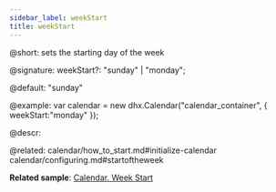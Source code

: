 ```yaml
---
sidebar_label: weekStart
title: weekStart
---          
```


@short: sets the starting day of the week

@signature: weekStart?: "sunday" | "monday";

@default: "sunday"

@example:
var calendar = new dhx.Calendar("calendar_container", {
    weekStart:"monday"
});



@descr: 


@related:
calendar/how_to_start.md#initialize-calendar
calendar/configuring.md#startoftheweek


**Related sample**: [Calendar. Week Start](https://snippet.dhtmlx.com/kaxmurh9)